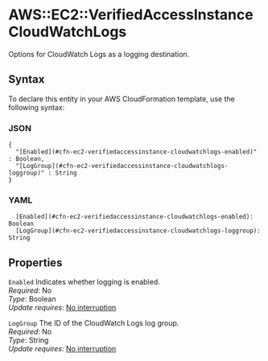 # AWS::EC2::VerifiedAccessInstance CloudWatchLogs<a name="aws-properties-ec2-verifiedaccessinstance-cloudwatchlogs"></a>

Options for CloudWatch Logs as a logging destination\.

## Syntax<a name="aws-properties-ec2-verifiedaccessinstance-cloudwatchlogs-syntax"></a>

To declare this entity in your AWS CloudFormation template, use the following syntax:

### JSON<a name="aws-properties-ec2-verifiedaccessinstance-cloudwatchlogs-syntax.json"></a>

```
{
  "[Enabled](#cfn-ec2-verifiedaccessinstance-cloudwatchlogs-enabled)" : Boolean,
  "[LogGroup](#cfn-ec2-verifiedaccessinstance-cloudwatchlogs-loggroup)" : String
}
```

### YAML<a name="aws-properties-ec2-verifiedaccessinstance-cloudwatchlogs-syntax.yaml"></a>

```
  [Enabled](#cfn-ec2-verifiedaccessinstance-cloudwatchlogs-enabled): Boolean
  [LogGroup](#cfn-ec2-verifiedaccessinstance-cloudwatchlogs-loggroup): String
```

## Properties<a name="aws-properties-ec2-verifiedaccessinstance-cloudwatchlogs-properties"></a>

`Enabled`  <a name="cfn-ec2-verifiedaccessinstance-cloudwatchlogs-enabled"></a>
Indicates whether logging is enabled\.  
*Required*: No  
*Type*: Boolean  
*Update requires*: [No interruption](https://docs.aws.amazon.com/AWSCloudFormation/latest/UserGuide/using-cfn-updating-stacks-update-behaviors.html#update-no-interrupt)

`LogGroup`  <a name="cfn-ec2-verifiedaccessinstance-cloudwatchlogs-loggroup"></a>
The ID of the CloudWatch Logs log group\.  
*Required*: No  
*Type*: String  
*Update requires*: [No interruption](https://docs.aws.amazon.com/AWSCloudFormation/latest/UserGuide/using-cfn-updating-stacks-update-behaviors.html#update-no-interrupt)